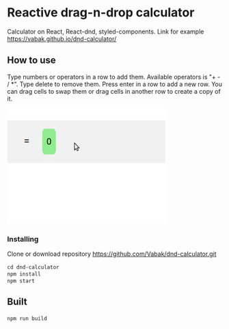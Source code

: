 # Reactive drag-n-drop calculator

Calculator on React, React-dnd, styled-components.
Link for example https://vabak.github.io/dnd-calculator/

## How to use

Type numbers or operators in a row to add them. Available operators is "+ - / *".
Type delete to remove them.
Press enter in a row to add a new row.
You can drag cells to swap them or drag cells in another row to create a copy of it. 

![alt text](https://github.com/Vabak/dnd-calculator/blob/master/calc-use.gif)

### Installing

Clone or download repository https://github.com/Vabak/dnd-calculator.git

```
cd dnd-calculator
npm install
npm start
```

## Built 

```
npm run build
```
